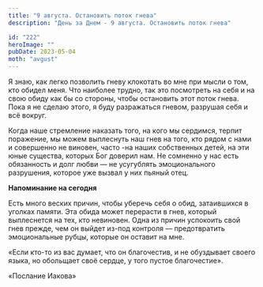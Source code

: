 ```yaml
---
title: "9 августа. Остановить поток гнева"
description: "День за Днем - 9 августа. Остановить поток гнева"

id: "222"
heroImage: ""
pubDate: 2023-05-04
moth: "avgust"
---
```


Я знаю, как легко позволить гневу клокотать во мне при мысли о том, кто обидел
меня. Что наиболее трудно, так это посмотреть на себя и на свою обиду как бы
со стороны, чтобы остановить этот поток гнева. Пока я не сделаю этого, я буду
разражаться гневом, разрушая себя и всё вокруг.

Когда наше стремление наказать того, на кого мы сердимся, терпит поражение, мы
можем выплеснуть наш гнев на того, кто рядом с нами и совершенно не виновен,
часто -на наших собственных детей, на эти юные существа, которых Бог доверил
нам. Не сомненно у нас есть обязанность и долг любви — не усугублять
эмоционального разрушения, которое уже вызвал у них пьяный отец.

**Напоминание на сегодня**

Есть много веских причин, чтобы уберечь себя о обид, затаившихся в уголках
памяти. Эта обида может перерасти в гнев, который выплеснется на тех, кто
невиновен. Одна из причин успокоить свой гнев прежде, чем он выйдет из-под
контроля — предотвратить эмоциональные рубцы, которые он оставит на мне.

«Если кто-то из вас думает, что он благочестив, и не обуздывает своего языка,
но обольщает своё сердце, у того пустое благочестие».

«Послание Иакова»
